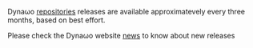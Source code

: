 Dyna&omega;o [repositories](https://github.com/dynawo) releases are available approximatevely every three months, based on best effort.

Please check the Dyna&omega;o website [news](https://dynawo.github.io/news) to know about new releases